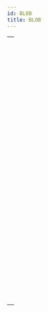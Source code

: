 ```yaml
---
id: BLOB
title: BLOB
---
```

||
|---|
|[<!-- INCLUDE #_command_.BLOB PROPERTIES.Syntax -->](../../commands-legacy/blob-properties.md)<br/>|
|[<!-- INCLUDE #_command_.BLOB size.Syntax -->](../../commands-legacy/blob-size.md)<br/>|
|[<!-- INCLUDE #_command_.BLOB TO DOCUMENT.Syntax -->](../../commands-legacy/blob-to-document.md)<br/>|
|[<!-- INCLUDE #_command_.BLOB to integer.Syntax -->](../../commands-legacy/blob-to-integer.md)<br/>|
|[<!-- INCLUDE #_command_.BLOB to list.Syntax -->](../../commands-legacy/blob-to-list.md)<br/>|
|[<!-- INCLUDE #_command_.BLOB to longint.Syntax -->](../../commands-legacy/blob-to-longint.md)<br/>|
|[<!-- INCLUDE #_command_.BLOB to real.Syntax -->](../../commands-legacy/blob-to-real.md)<br/>|
|[<!-- INCLUDE #_command_.BLOB to text.Syntax -->](../../commands-legacy/blob-to-text.md)<br/>|
|[<!-- INCLUDE #_command_.BLOB TO VARIABLE.Syntax -->](../../commands-legacy/blob-to-variable.md)<br/>|
|[<!-- INCLUDE #_command_.COMPRESS BLOB.Syntax -->](../../commands-legacy/compress-blob.md)<br/>|
|[<!-- INCLUDE #_command_.COPY BLOB.Syntax -->](../../commands-legacy/copy-blob.md)<br/>|
|[<!-- INCLUDE #_command_.DECRYPT BLOB.Syntax -->](../../commands-legacy/decrypt-blob.md)<br/>|
|[<!-- INCLUDE #_command_.DELETE FROM BLOB.Syntax -->](../../commands-legacy/delete-from-blob.md)<br/>|
|[<!-- INCLUDE #_command_.DOCUMENT TO BLOB.Syntax -->](../../commands-legacy/document-to-blob.md)<br/>|
|[<!-- INCLUDE #_command_.ENCRYPT BLOB.Syntax -->](../../commands-legacy/encrypt-blob.md)<br/>|
|[<!-- INCLUDE #_command_.EXPAND BLOB.Syntax -->](../../commands-legacy/expand-blob.md)<br/>|
|[<!-- INCLUDE #_command_.INSERT IN BLOB.Syntax -->](../../commands-legacy/insert-in-blob.md)<br/>|
|[<!-- INCLUDE #_command_.INTEGER TO BLOB.Syntax -->](../../commands-legacy/integer-to-blob.md)<br/>|
|[<!-- INCLUDE #_command_.LIST TO BLOB.Syntax -->](../../commands-legacy/list-to-blob.md)<br/>|
|[<!-- INCLUDE #_command_.LONGINT TO BLOB.Syntax -->](../../commands-legacy/longint-to-blob.md)<br/>|
|[<!-- INCLUDE #_command_.REAL TO BLOB.Syntax -->](../../commands-legacy/real-to-blob.md)<br/>|
|[<!-- INCLUDE #_command_.SET BLOB SIZE.Syntax -->](../../commands-legacy/set-blob-size.md)<br/>|
|[<!-- INCLUDE #_command_.TEXT TO BLOB.Syntax -->](../../commands-legacy/text-to-blob.md)<br/>|
|[<!-- INCLUDE #_command_.VARIABLE TO BLOB.Syntax -->](../../commands-legacy/variable-to-blob.md)<br/>|
